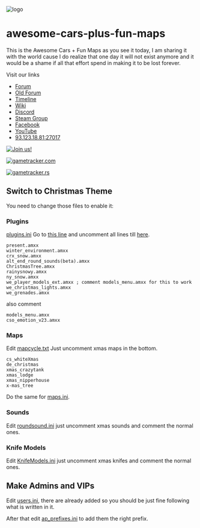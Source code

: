 ![logo](https://i.imgur.com/mnAusIC.png)

# awesome-cars-plus-fun-maps
This is the Awesome Cars + Fun Maps as you see it today, I am sharing it with the world cause I do realize that one day it will not exist anymore and it would be a shame if all that effort spend in making it to be lost forever.

Visit our links
* [Forum](https://awesomecs.syntrwave.com/)
* [Old Forum](https://www.tapatalk.com/groups/awesomecs/)
* [Timeline](https://awesomecars-timeline.netlify.com/)
* [Wiki](https://awesomecars-wiki.netlify.com/)
* [Discord](https://discord.gg/aVUVup9)
* [Steam Group](https://steamcommunity.com/groups/awesomecars)
* [Facebook](https://www.facebook.com/awesomecarscs/)
* [YouTube](https://www.youtube.com/watch?v=8Mf8ZUnfMkA&list=PLRjQLmPQzOiHFQB0HW6FeURc_UH9UajA4)
* [93.123.18.81:27017](steam://connect/93.123.18.81:27017)

[![Join us!](https://i.imgur.com/guPatOw.png)](steam://connect/93.123.18.81:27017)


[![gametracker.com](https://cache.gametracker.com/server_info/93.123.18.81:27017/b_560_95_1.png)](https://www.gametracker.com/server_info/93.123.18.81:27017/)

[![gametracker.rs](https://banners.gametracker.rs/93.123.18.81:27017/small/blue/banner.jpg)](https://www.gametracker.rs/server_info/93.123.18.81:27017)

## Switch to Christmas Theme
You need to change those files to enable it:

### Plugins
[plugins.ini](https://github.com/Arxero/awesome-cars-plus-fun-maps/blob/master/cstrike/addons/amxmodx/configs/plugins.ini)
Go to [this line](https://github.com/Arxero/awesome-cars-plus-fun-maps/blob/7785c5a1ff57b610bafe34369d43eaddd3c2619a/cstrike/addons/amxmodx/configs/plugins.ini#L145) and uncomment all lines till [here](https://github.com/Arxero/awesome-cars-plus-fun-maps/blob/7785c5a1ff57b610bafe34369d43eaddd3c2619a/cstrike/addons/amxmodx/configs/plugins.ini#L156).

    present.amxx
    winter_environment.amxx
    crx_snow.amxx
    alt_end_round_sounds(beta).amxx
    ChristmasTree.amxx
    rainysnowy.amxx
    ny_snow.amxx
    we_player_models_ext.amxx ; comment models_menu.amxx for this to work 
    we_christmas_lights.amxx
    we_grenades.amxx
  
also comment 

    models_menu.amxx
    cso_emotion_v23.amxx

### Maps
Edit [mapcycle.txt](https://github.com/Arxero/awesome-cars-plus-fun-maps/blob/master/cstrike/mapcycle.txt) Just uncomment xmas maps in the bottom.

    cs_whiteXmas
    de_christmas
    xmas_crazytank
    xmas_lodge
    xmas_nipperhouse
    x-mas_tree

Do the same for [maps.ini](https://github.com/Arxero/awesome-cars-plus-fun-maps/blob/master/cstrike/addons/amxmodx/configs/maps.ini).

### Sounds
Edit [roundsound.ini](https://github.com/Arxero/awesome-cars-plus-fun-maps/blob/master/cstrike/addons/amxmodx/configs/roundsound.ini) just uncomment xmas sounds and comment the normal ones.

### Knife Models
Edit [KnifeModels.ini](https://github.com/Arxero/awesome-cars-plus-fun-maps/blob/master/cstrike/addons/amxmodx/configs/KnifeModels.ini) just uncomment xmas knifes and comment the normal ones.

## Make Admins and VIPs
Edit [users.ini](https://github.com/Arxero/awesome-cars-plus-fun-maps/blob/master/cstrike/addons/amxmodx/configs/users.ini), there are already added so you should be just fine following what is written in it.

After that edit [ap_prefixes.ini](https://github.com/Arxero/awesome-cars-plus-fun-maps/blob/master/cstrike/addons/amxmodx/configs/ap_prefixes.ini) to add them the right prefix.
